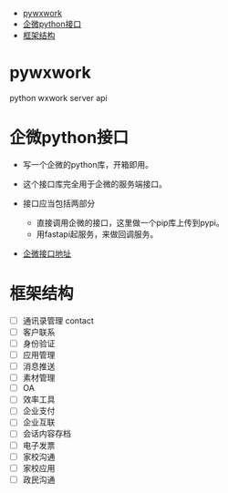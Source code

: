 - [pywxwork](#pywxwork)
- [企微python接口](#企微python接口)
- [框架结构](#框架结构)

# pywxwork
python wxwork server api


# 企微python接口

- 写一个企微的python库，开箱即用。
- 这个接口库完全用于企微的服务端接口。
- 接口应当包括两部分
    - 直接调用企微的接口，这里做一个pip库上传到pypi。
    - 用fastapi起服务，来做回调服务。

- [企微接口地址](https://open.work.weixin.qq.com/api/doc/90000/90135/90664)


# 框架结构
- [ ] 通讯录管理 contact
- [ ] 客户联系
- [ ] 身份验证
- [ ] 应用管理
- [ ] 消息推送
- [ ] 素材管理
- [ ] OA
- [ ] 效率工具
- [ ] 企业支付
- [ ] 企业互联
- [ ] 会话内容存档
- [ ] 电子发票
- [ ] 家校沟通
- [ ] 家校应用
- [ ] 政民沟通
